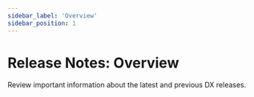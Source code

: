 ```yaml
---
sidebar_label: 'Overview'
sidebar_position: 1
---
```


# Release Notes: Overview

Review important information about the latest and previous DX releases.
